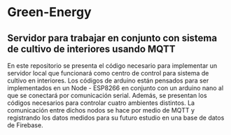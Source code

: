 # Green-Energy
## Servidor para trabajar en conjunto con sistema de cultivo de interiores usando MQTT

En este repositorio se presenta el código necesario para implementar un servidor local que funcionará como centro de control para sistema de cultivo en interiores. Los códigos de arduino están pensados para ser implementados en un Node - ESP8266 en conjunto con un arduino nano al que se conectará por comunicación serial. Además, se presentan los códigos necesarios para controlar cuatro ambientes distintos. La comunicación entre dichos nodos se hace por medio de MQTT y registrando los datos medidos para su futuro estudio en una base de datos de Firebase.
